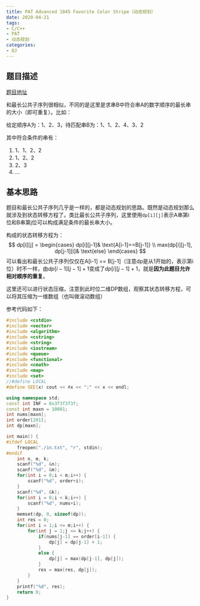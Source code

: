 ```yaml
---
title: PAT Advanced 1045 Favorite Color Stripe（动态规划）
date: 2020-04-21
tags:
- C/C++
- PAT
- 动态规划
categories:
- OJ
---
```


## 题目描述

[题目地址](https://pintia.cn/problem-sets/994805342720868352/problems/994805437411475456)

和最长公共子序列很相似，不同的是这里是求串B中符合串A的数字顺序的最长串的大小（即可重复）。比如：

给定顺序A为：1、2、3，待匹配串B为：1、1、2、4、3、2

其中符合条件的串有：

1. 1、1、2、2
2. 1、2、2
3. 2、3
4. ...

<!-- more-->

## 基本思路

题目和最长公共子序列几乎是一样的，都是动态规划的思路。既然是动态规划那么就涉及到状态转移方程了。类比最长公共子序列，这里使用`dp[i][j]`表示A串第i位和B串第j位可以构成满足条件的最长串大小。

构成的状态转移方程为：
$$
dp[i][j] = 
\begin{cases}
dp[i][j-1]& \text{A[i-1]==B[j-1]} \\
max(dp[i][j-1], dp[j-1][i]& \text{else}
\end{cases}
$$
可以看出和最长公共子序列仅仅在A[i-1] == B[j-1]（注意dp是从1开始的，表示第i位）时不一样，由$dp[i-1][j-1] + 1$变成了$dp[i][j-1]+1$，就是**因为此题目允许相对顺序的重复**。

这里还可以进行状态压缩，注意到此时位二维DP数组，观察其状态转移方程，可以将其压缩为一维数组（也叫做滚动数组）

参考代码如下：

```cpp
#include <cstdio>
#include <vector>
#include <algorithm>
#include <cstring>
#include <string>
#include <iostream>
#include <queue>
#include <functional>
#include <cmath>
#include <map>
#include <set>
//#define LOCAL
#define SEE(x) cout << #x << ":" << x << endl;

using namespace std;
const int INF = 0x3f3f3f3f;
const int maxn = 10001;
int nums[maxn];
int order[201];
int dp[maxn];

int main() {
#ifdef LOCAL
    freopen("./in.txt", "r", stdin);
#endif
    int n, m, k;
    scanf("%d", &n);
    scanf("%d", &m);
    for(int i = 0;i < m;i++) {
        scanf("%d", order+i);
    }
    scanf("%d", &k);
    for(int i = 0;i < k;i++) {
        scanf("%d", nums+i);
    }
    memset(dp, 0, sizeof(dp));
    int res = 0;
    for(int i = 1;i <= m;i++) {
        for(int j = 1;j <= k;j++) {
            if(nums[j-1] == order[i-1]) {
                dp[j] = dp[j-1] + 1;
            }
            else {
                dp[j] = max(dp[j-1], dp[j]);
            }
            res = max(res, dp[j]);
        }
    }
    printf("%d", res);
    return 0;
}
```

